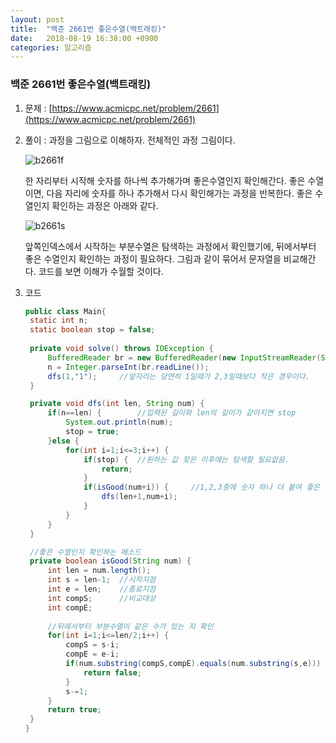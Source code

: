 ```yaml
---
layout: post
title:  "백준 2661번 좋은수열(백트래킹)"
date:   2018-08-19 16:38:00 +0900
categories: 알고리즘
---
```

### 백준 2661번 좋은수열(백트래킹)

1. 문제 : [https://www.acmicpc.net/problem/2661](https://www.acmicpc.net/problem/2661)

2. 풀이 :  과정을 그림으로 이해하자. 전체적인 과정 그림이다.

   ![b2661f](https://user-images.githubusercontent.com/33653318/44306812-1de77300-a3d1-11e8-80f3-a17cf46735d0.PNG)

   한 자리부터 시작해 숫자를 하나씩 추가해가며 좋은수열인지 확인해간다. 좋은 수열이면, 다음 자리에 숫자를 하나 추가해서 다시 확인해가는 과정을 반복한다. 좋은 수열인지 확인하는 과정은 아래와 같다. 

   ![b2661s](https://user-images.githubusercontent.com/33653318/44306813-1e800980-a3d1-11e8-88e3-c443735aaddb.PNG)

   앞쪽인덱스에서 시작하는 부분수열은 탐색하는 과정에서 확인했기에, 뒤에서부터 좋은 수열인지 확인하는 과정이 필요하다. 그림과 같이 묶어서 문자열을 비교해간다. 코드를 보면 이해가 수월할 것이다. 

3. 코드 

   ```java
   public class Main{
   	static int n;
   	static boolean stop = false;
   	
   	private void solve() throws IOException {
   		BufferedReader br = new BufferedReader(new InputStreamReader(System.in));
   		n = Integer.parseInt(br.readLine());
   		dfs(1,"1");		//앞자리는 당연히 1일때가 2,3일때보다 작은 경우이다.
   	}
   
   	private void dfs(int len, String num) {
   		if(n==len) {		//입력된 길이와 len의 길이가 같아지면 stop
   			System.out.println(num);
   			stop = true;
   		}else {
   			for(int i=1;i<=3;i++) {
   				if(stop) {	//원하는 값 찾은 이후에는 탐색할 필요없음.
   					return;
   				}
   				if(isGood(num+i)) {		//1,2,3중에 숫자 하나 더 붙여 좋은 수열이 되는지 확인
   					dfs(len+1,num+i);		
   				}
   			}
   		}
   	}
   
   	//좋은 수열인지 확인하는 메소드
   	private boolean isGood(String num) {
   		int len = num.length();
   		int s = len-1;	//시작지점
   		int e = len;	//종료지점
   		int compS;		//비교대상
   		int compE;		
   		
   		//뒤에서부터 부분수열이 같은 수가 있는 지 확인
   		for(int i=1;i<=len/2;i++) {		
   			compS = s-i;
   			compE = e-i;
   			if(num.substring(compS,compE).equals(num.substring(s,e))) {
   				return false;
   			}
   			s-=1;		
   		}
   		return true;
   	}
   }
   
   ```
